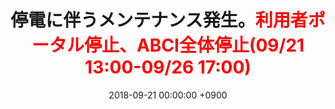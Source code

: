 ﻿---
layout: ja/event/post
title:  <span style="color:default">停電に伴うメンテナンス発生。</span><span style="color:red">利用者ポータル停止、ABCI全体停止(09/21 13:00-09/26 17:00)</span>
date:   2018-09-21 00:00:00 +0900
showdate: 2018.09.21
lang: ja
headline: "1"
categories: "NEWS"
outurl: about_abci/info.html
---


